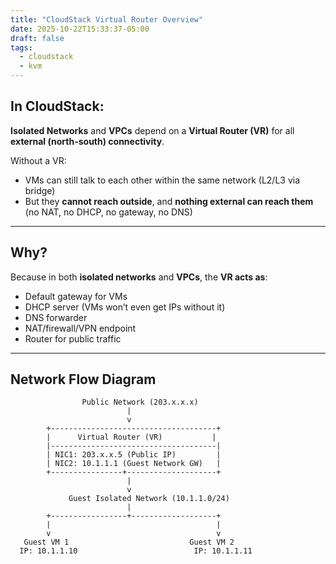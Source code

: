 ```yaml
---
title: "CloudStack Virtual Router Overview"
date: 2025-10-22T15:33:37-05:00
draft: false
tags:
  - cloudstack
  - kvm
---
```


## In CloudStack:

**Isolated Networks** and **VPCs** depend on a **Virtual Router (VR)** for all **external (north-south) connectivity**.

Without a VR:

- VMs can still talk to each other within the same network (L2/L3 via bridge)
- But they **cannot reach outside**, and **nothing external can reach them** (no NAT, no DHCP, no gateway, no DNS)

---

## Why?

Because in both **isolated networks** and **VPCs**, the **VR acts as**:

- Default gateway for VMs  
- DHCP server (VMs won’t even get IPs without it)  
- DNS forwarder  
- NAT/firewall/VPN endpoint  
- Router for public traffic  

---

##  Network Flow Diagram

```
                Public Network (203.x.x.x)
                          |
                          v
        +-------------------------------------+
        |      Virtual Router (VR)           |
        |-------------------------------------|
        | NIC1: 203.x.x.5 (Public IP)         |
        | NIC2: 10.1.1.1 (Guest Network GW)   |
        +----------------+--------------------+
                          |
                          v
             Guest Isolated Network (10.1.1.0/24)
                          |
        +-----------------+-------------------+
        |                                     |
        v                                     v
   Guest VM 1                           Guest VM 2
  IP: 10.1.1.10                          IP: 10.1.1.11
```